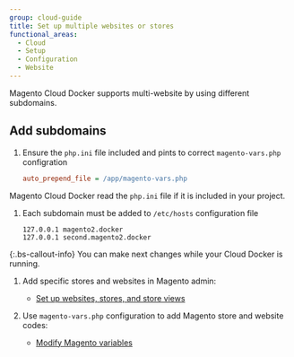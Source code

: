 ```yaml
---
group: cloud-guide
title: Set up multiple websites or stores
functional_areas:
  - Cloud
  - Setup
  - Configuration
  - Website
---
```


Magento Cloud Docker supports multi-website by using different subdomains.

## Add subdomains

1. Ensure the `php.ini` file included and pints to correct `magento-vars.php` configration

    ```ini
    auto_prepend_file = /app/magento-vars.php
    ```

Magento Cloud Docker read the `php.ini` file if it is included in your project.

1. Each subdomain must be added to `/etc/hosts` configuration file

    ```
    127.0.0.1 magento2.docker
    127.0.0.1 second.magento2.docker
    ```

{:.bs-callout-info}
You can make next changes while your Cloud Docker is running.

1. Add specific stores and websites in Magento admin:

    * [Set up websites, stores, and store views]({{site.baseurl}}/cloud/project/project-multi-sites.html#set-stores)

1. Use `magento-vars.php` configuration to add Magento store and website codes:

    * [Modify Magento variables]({{site.baseurl}}/cloud/project/project-multi-sites.html#modify-magento-variables)
